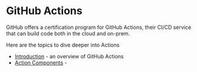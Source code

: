 # GitHub Actions

GitHub offers a certification program for GitHub Actions, their CI/CD service that can build code both in the cloud and on-prem.

Here are the topics to dive deeper into Actions

- [Introduction](./Introduction.md) - an overview of GitHub Actions
- [Action Components](./Components.md) - 